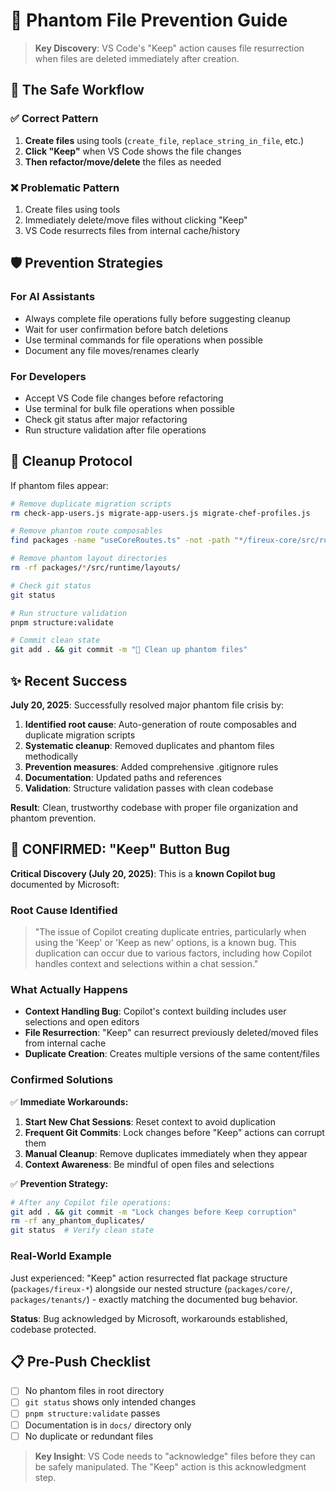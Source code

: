 # 👻 Phantom File Prevention Guide

> **Key Discovery**: VS Code's "Keep" action causes file resurrection when files are deleted immediately after creation.

## 🔄 The Safe Workflow

### **✅ Correct Pattern**

1. **Create files** using tools (`create_file`, `replace_string_in_file`, etc.)
2. **Click "Keep"** when VS Code shows the file changes
3. **Then refactor/move/delete** the files as needed

### **❌ Problematic Pattern**

1. Create files using tools
2. Immediately delete/move files without clicking "Keep"
3. VS Code resurrects files from internal cache/history

## 🛡️ Prevention Strategies

### **For AI Assistants**

- Always complete file operations fully before suggesting cleanup
- Wait for user confirmation before batch deletions
- Use terminal commands for file operations when possible
- Document any file moves/renames clearly

### **For Developers**

- Accept VS Code file changes before refactoring
- Use terminal for bulk file operations when possible
- Check git status after major refactoring
- Run structure validation after file operations

## 🧹 Cleanup Protocol

If phantom files appear:

```bash
# Remove duplicate migration scripts
rm check-app-users.js migrate-app-users.js migrate-chef-profiles.js

# Remove phantom route composables
find packages -name "useCoreRoutes.ts" -not -path "*/fireux-core/src/runtime/composables/app/routes/*" -exec rm {} \;

# Remove phantom layout directories
rm -rf packages/*/src/runtime/layouts/

# Check git status
git status

# Run structure validation
pnpm structure:validate

# Commit clean state
git add . && git commit -m "🧹 Clean up phantom files"
```

## ✨ Recent Success

**July 20, 2025**: Successfully resolved major phantom file crisis by:

1. **Identified root cause**: Auto-generation of route composables and duplicate migration scripts
2. **Systematic cleanup**: Removed duplicates and phantom files methodically
3. **Prevention measures**: Added comprehensive .gitignore rules
4. **Documentation**: Updated paths and references
5. **Validation**: Structure validation passes with clean codebase

**Result**: Clean, trustworthy codebase with proper file organization and phantom prevention.

## 🚨 **CONFIRMED: "Keep" Button Bug**

**Critical Discovery (July 20, 2025)**: This is a **known Copilot bug** documented by Microsoft:

### **Root Cause Identified**

> "The issue of Copilot creating duplicate entries, particularly when using the 'Keep' or 'Keep as new' options, is a known bug. This duplication can occur due to various factors, including how Copilot handles context and selections within a chat session."

### **What Actually Happens**

- **Context Handling Bug**: Copilot's context building includes user selections and open editors
- **File Resurrection**: "Keep" can resurrect previously deleted/moved files from internal cache
- **Duplicate Creation**: Creates multiple versions of the same content/files

### **Confirmed Solutions**

✅ **Immediate Workarounds:**

1. **Start New Chat Sessions**: Reset context to avoid duplication
2. **Frequent Git Commits**: Lock changes before "Keep" actions can corrupt them
3. **Manual Cleanup**: Remove duplicates immediately when they appear
4. **Context Awareness**: Be mindful of open files and selections

✅ **Prevention Strategy:**

```bash
# After any Copilot file operations:
git add . && git commit -m "Lock changes before Keep corruption"
rm -rf any_phantom_duplicates/
git status  # Verify clean state
```

### **Real-World Example**

Just experienced: "Keep" action resurrected flat package structure (`packages/fireux-*`) alongside our nested structure (`packages/core/`, `packages/tenants/`) - exactly matching the documented bug behavior.

**Status**: Bug acknowledged by Microsoft, workarounds established, codebase protected.

## 📋 Pre-Push Checklist

- [ ] No phantom files in root directory
- [ ] `git status` shows only intended changes
- [ ] `pnpm structure:validate` passes
- [ ] Documentation is in `docs/` directory only
- [ ] No duplicate or redundant files

> **Key Insight**: VS Code needs to "acknowledge" files before they can be safely manipulated. The "Keep" action is this acknowledgment step.
